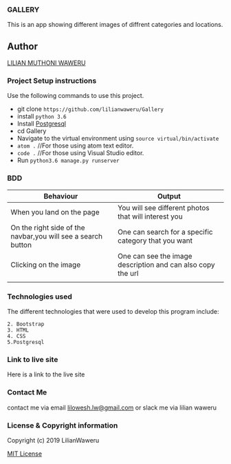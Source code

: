 ### GALLERY
This is an app showing different images of diffrent categories and locations.

## Author
[LILIAN MUTHONI WAWERU](https://github.com/lilianwaweru)

### Project Setup instructions
Use the following commands to use this project.
- git clone `https://github.com/lilianwaweru/Gallery`
- install `python 3.6`
- Install [Postgresql](https://www.postgresql.org/download/)
- cd Gallery
- Navigate to the virtual environment using `source virtual/bin/activate`
- `atom .`  //For those using atom text editor.
- `code .`  //For those using Visual Studio editor.
- Run `python3.6 manage.py runserver`

### BDD
  | Behaviour                                                    | Output                                                       |
|--------------------------------------------------------------|--------------------------------------------------------------|
| When you land on the page                                    | You will see different photos that will interest you         |
| On the right side of the navbar,you will see a search button | One can search for a specific category that you want         |
| Clicking on the image                                        | One can see the image description and can also copy the url  |
|                                                              |                                                              |                                                          |

### Technologies used
The different technologies that were used to develop this program include:
```1. Python 3.6
2. Bootstrap
3. HTML
4. CSS
5.Postgresql
```

### Link to live site
Here is a link to the live site 
### Contact Me
contact me via email lilowesh.lw@gmail.com or slack me via lilian waweru

### License  & Copyright information
Copyright (c) 2019 LilianWaweru

[MIT License](./LICENSE)





